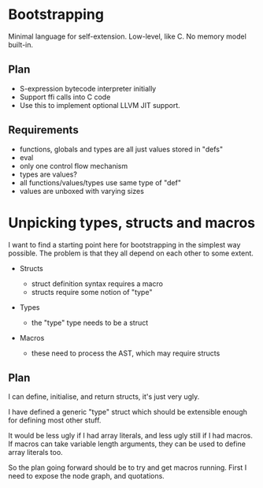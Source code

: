 
# Bootstrapping

Minimal language for self-extension. Low-level, like C. No memory model built-in.

## Plan

- S-expression bytecode interpreter initially
- Support ffi calls into C code
- Use this to implement optional LLVM JIT support.

## Requirements

- functions, globals and types are all just values stored in "defs"
- eval
- only one control flow mechanism
- types are values?
- all functions/values/types use same type of "def"
- values are unboxed with varying sizes

# Unpicking types, structs and macros

I want to find a starting point here for bootstrapping in the simplest way possible. The problem is that they all depend on each other to some extent.

- Structs
  - struct definition syntax requires a macro
  - structs require some notion of "type"

- Types
  - the "type" type needs to be a struct

- Macros
  - these need to process the AST, which may require structs

## Plan

I can define, initialise, and return structs, it's just very ugly.

I have defined a generic "type" struct which should be extensible enough for defining most other stuff.

It would be less ugly if I had array literals, and less ugly still if I had macros. If macros can take variable length arguments, they can be used to define array literals too.

So the plan going forward should be to try and get macros running. First I need to expose the node graph, and quotations.
